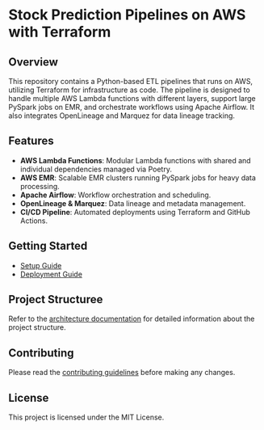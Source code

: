 # Stock Prediction Pipelines on AWS with Terraform

## Overview

This repository contains a Python-based ETL pipelines that runs on AWS, utilizing Terraform for infrastructure as code. The pipeline is designed to handle multiple AWS Lambda functions with different layers, support large PySpark jobs on EMR, and orchestrate workflows using Apache Airflow. It also integrates OpenLineage and Marquez for data lineage tracking.

## Features

- **AWS Lambda Functions**: Modular Lambda functions with shared and individual dependencies managed via Poetry.
- **AWS EMR**: Scalable EMR clusters running PySpark jobs for heavy data processing.
- **Apache Airflow**: Workflow orchestration and scheduling.
- **OpenLineage & Marquez**: Data lineage and metadata management.
- **CI/CD Pipeline**: Automated deployments using Terraform and GitHub Actions.

## Getting Started

- [Setup Guide](docs/setup_guide.md)
- [Deployment Guide](docs/deployment_guide.md)

## Project Structuree

Refer to the [architecture documentation](docs/architecture.md) for detailed information about the project structure.

## Contributing

Please read the [contributing guidelines](docs/contributing.md) before making any changes.

## License

This project is licensed under the MIT License.
